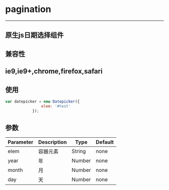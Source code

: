 # pagination
---
原生js日期选择组件
---
## 兼容性
ie9,ie9+,chrome,firefox,safari
---
## 使用

```js
var datepicker = new Datepicker({
				elem: '#test'
			});
```
## 参数

| Parameter       | Description      | Type      | Default      |
|-----------------|------------------|-----------|--------------|
| elem   		  | 容器元素         	     | String    | none         |
| year   		  | 年                              | Number    | none         |
| month  		  | 月                              | Number    | none         |
| day  		      | 天                              | Number    | none         |
